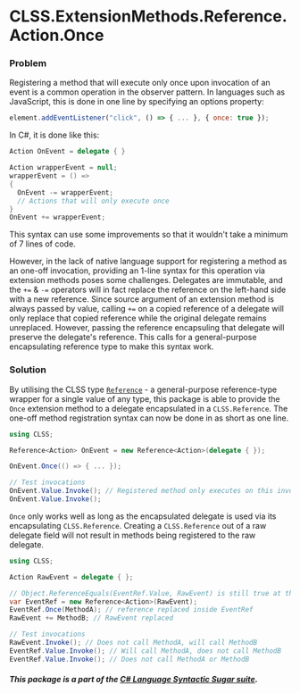 ﻿# CLSS.ExtensionMethods.Reference.Action.Once

### Problem

Registering a method that will execute only once upon invocation of an event is a common operation in the observer pattern. In languages such as JavaScript, this is done in one line by specifying an options property:

```javascript
element.addEventListener("click", () => { ... }, { once: true });
```

In C#, it is done like this:

```csharp
Action OnEvent = delegate { }

Action wrapperEvent = null;
wrapperEvent = () =>
{
  OnEvent -= wrapperEvent;
  // Actions that will only execute once
}
OnEvent += wrapperEvent;
```

This syntax can use some improvements so that it wouldn't take a minimum of 7 lines of code.

However, in the lack of native language support for registering a method as an one-off invocation, providing an 1-line syntax for this operation via extension methods poses some challenges. Delegates are immutable, and the `+=` & `-=` operators will in fact replace the reference on the left-hand side with a new reference. Since source argument of an extension method is always passed by value, calling `+=` on a copied reference of a delegate will only replace that copied reference while the original delegate remains unreplaced. However, passing the reference encapsuling that delegate will preserve the delegate's reference. This calls for a general-purpose encapsulating reference type to make this syntax work.

### Solution

By utilising the CLSS type [`Reference`](https://www.nuget.org/packages/CLSS.Types.Reference) - a general-purpose reference-type wrapper for a single value of any type, this package is able to provide the `Once` extension method to a delegate encapsulated in a `CLSS.Reference`. The one-off method registration syntax can now be done in as short as one line.

```csharp
using CLSS;

Reference<Action> OnEvent = new Reference<Action>(delegate { });

OnEvent.Once(() => { ... });

// Test invocations
OnEvent.Value.Invoke(); // Registered method only executes on this invocation
OnEvent.Value.Invoke();
```

`Once` only works well as long as the encapsulated delegate is used via its encapsulating `CLSS.Reference`. Creating a `CLSS.Reference` out of a raw delegate field will not result in methods being registered to the raw delegate.

```csharp
using CLSS;

Action RawEvent = delegate { };

// Object.ReferenceEquals(EventRef.Value, RawEvent) is still true at this line
var EventRef = new Reference<Action>(RawEvent);
EventRef.Once(MethodA); // reference replaced inside EventRef
RawEvent += MethodB; // RawEvent replaced

// Test invocations
RawEvent.Invoke(); // Does not call MethodA, will call MethodB
EventRef.Value.Invoke(); // Will call MethodA, does not call MethodB
EventRef.Value.Invoke(); // Does not call MethodA or MethodB
```

##### This package is a part of the [C# Language Syntactic Sugar suite](https://github.com/tonygiang/CLSS).
